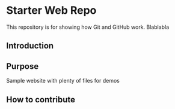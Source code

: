 # Starter Web Repo

This repository is for showing how Git and GitHub work.
Blablabla
## Introduction

## Purpose

Sample website with plenty of files for demos

## How to contribute
